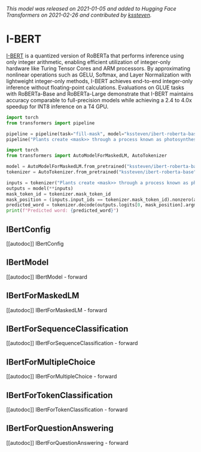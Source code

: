 <!--Copyright 2020 The HuggingFace Team. All rights reserved.

Licensed under the Apache License, Version 2.0 (the "License"); you may not use this file except in compliance with
the License. You may obtain a copy of the License at

http://www.apache.org/licenses/LICENSE-2.0

Unless required by applicable law or agreed to in writing, software distributed under the License is distributed on
an "AS IS" BASIS, WITHOUT WARRANTIES OR CONDITIONS OF ANY KIND, either express or implied. See the License for the
specific language governing permissions and limitations under the License.

⚠️ Note that this file is in Markdown but contain specific syntax for our doc-builder (similar to MDX) that may not be
rendered properly in your Markdown viewer.

-->
*This model was released on 2021-01-05 and added to Hugging Face Transformers on 2021-02-26 and contributed by [kssteven](https://huggingface.co/kssteven).*

# I-BERT

[I-BERT](https://huggingface.co/papers/2101.01321) is a quantized version of RoBERTa that performs inference using only integer arithmetic, enabling efficient utilization of integer-only hardware like Turing Tensor Cores and ARM processors. By approximating nonlinear operations such as GELU, Softmax, and Layer Normalization with lightweight integer-only methods, I-BERT achieves end-to-end integer-only inference without floating-point calculations. Evaluations on GLUE tasks with RoBERTa-Base and RoBERTa-Large demonstrate that I-BERT maintains accuracy comparable to full-precision models while achieving a 2.4 to 4.0x speedup for INT8 inference on a T4 GPU.

<hfoptions id="usage">
<hfoption id="Pipeline">

```py
import torch
from transformers import pipeline

pipeline = pipeline(task="fill-mask", model="kssteven/ibert-roberta-base", dtype="auto")
pipeline("Plants create <mask>> through a process known as photosynthesis.")
```

</hfoption>
<hfoption id="AutoModel">

```py
import torch
from transformers import AutoModelForMaskedLM, AutoTokenizer

model = AutoModelForMaskedLM.from_pretrained("kssteven/ibert-roberta-base", dtype="auto")
tokenizer = AutoTokenizer.from_pretrained("kssteven/ibert-roberta-base")

inputs = tokenizer("Plants create <mask>> through a process known as photosynthesis.", return_tensors="pt")
outputs = model(**inputs)
mask_token_id = tokenizer.mask_token_id
mask_position = (inputs.input_ids == tokenizer.mask_token_id).nonzero(as_tuple=True)[1]
predicted_word = tokenizer.decode(outputs.logits[0, mask_position].argmax(dim=-1))
print(f"Predicted word: {predicted_word}")
```

</hfoption>
</hfoptions>

## IBertConfig

[[autodoc]] IBertConfig

## IBertModel

[[autodoc]] IBertModel
    - forward

## IBertForMaskedLM

[[autodoc]] IBertForMaskedLM
    - forward

## IBertForSequenceClassification

[[autodoc]] IBertForSequenceClassification
    - forward

## IBertForMultipleChoice

[[autodoc]] IBertForMultipleChoice
    - forward

## IBertForTokenClassification

[[autodoc]] IBertForTokenClassification
    - forward

## IBertForQuestionAnswering

[[autodoc]] IBertForQuestionAnswering
    - forward

